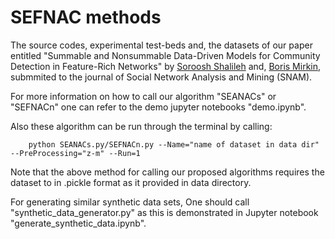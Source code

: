 # SEFNAC methods


The source codes, experimental test-beds and, the datasets of our paper entitled 
"Summable and Nonsummable Data-Driven Models for Community Detection in Feature-Rich Networks" by [Soroosh Shalileh](https://www.hse.ru/en/org/persons/316426865) and, [Boris Mirkin](https://www.hse.ru/en/staff/bmirkin), submmited to the journal of Social Network Analysis and Mining (SNAM).


For more information on how to call our algorithm "SEANACs" or "SEFNACn" one can 
refer to the demo jupyter notebooks "demo.ipynb". 

Also these algorithm can be run through the terminal by calling:
        
        python SEANACs.py/SEFNACn.py --Name="name of dataset in data dir" --PreProcessing="z-m" --Run=1 

  Note that the above method for calling our proposed algorithms requires the dataset to in .pickle format as it provided in data directory.  


For generating similar synthetic data sets, One should call "synthetic_data_generator.py" as 
this is demonstrated in Jupyter notebook "generate_synthetic_data.ipynb".

